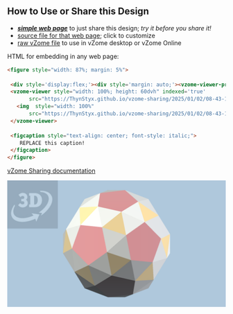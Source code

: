 
## How to Use or Share this Design

 - [***simple web page***](<https://ThynStyx.github.io/vzome-sharing/2025/01/02/08-43-18-snub-dodec-laevo-jk/>) to just share this design; *try it before you share it!*
 - [source file for that web page](<https://github.com/ThynStyx/vzome-sharing/edit/main/2025/01/02/08-43-18-snub-dodec-laevo-jk/index.md>); click to customize
 - [raw vZome file](<https://raw.githubusercontent.com/ThynStyx/vzome-sharing/main/2025/01/02/08-43-18-snub-dodec-laevo-jk/snub-dodec-laevo-jk.vZome>) to use in vZome desktop or vZome Online
 
 HTML for embedding in any web page:
 ```html
<figure style="width: 87%; margin: 5%">
  
  <div style='display:flex;'><div style='margin: auto;'><vzome-viewer-previous label='prev step'></vzome-viewer-previous><vzome-viewer-next label='next step'></vzome-viewer-next></div></div>
  <vzome-viewer style="width: 100%; height: 60dvh" indexed='true'
        src="https://ThynStyx.github.io/vzome-sharing/2025/01/02/08-43-18-snub-dodec-laevo-jk/snub-dodec-laevo-jk.vZome" >
    <img  style="width: 100%"
        src="https://ThynStyx.github.io/vzome-sharing/2025/01/02/08-43-18-snub-dodec-laevo-jk/snub-dodec-laevo-jk.png" >
  </vzome-viewer>

  <figcaption style="text-align: center; font-style: italic;">
     REPLACE this caption!
  </figcaption>
</figure>

 ```

[vZome Sharing documentation](https://vzome.github.io/vzome/sharing.html#how-it-works)

![Image](<snub-dodec-laevo-jk.png>)

